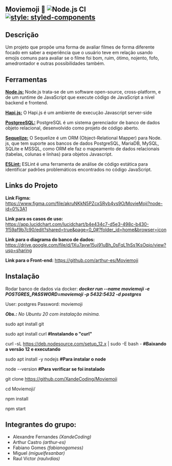 ## **Moviemoji** :zombie: ![Node.js CI](https://github.com/XandeCoding/Moviemoji/workflows/Node.js%20CI/badge.svg?branch=main) [![style: styled-components](https://img.shields.io/badge/style-%F0%9F%92%85%20styled--components-orange.svg?colorB=daa357&colorA=db748e)](https://github.com/styled-components/styled-components)

## **Descrição**

Um projeto que propõe uma forma de avaliar filmes de forma diferente focado em saber a experiência que o usuário teve em relação usando emojis comuns para avaliar se o filme foi bom, ruim, ótimo, nojento, fofo, amedrontador e outras possibilidades também.

## **Ferramentas**

[**Node.js:**](https://nodejs.org/en/) Node.js trata-se de um software open-source, cross-platform, e de um runtime de JavaScript que execute código de JavaScript a nível backend e frontend.

[**Hapi.js:**](https://hapi.dev/) O Hapi.js é um ambiente de execução Javascript server-side

[**PostgreeSQL:**](https://www.postgresql.org/) PostgreSQL é um sistema gerenciador de banco de dados objeto relacional, desenvolvido como projeto de código aberto.

[**Sequelize:**](https://sequelize.org/) O Sequelize é um ORM (Object-Relational Mapper) para Node. js, que tem suporte aos bancos de dados PostgreSQL, MariaDB, MySQL, SQLite e MSSQL, como ORM ele faz o mapeamento de dados relacionais (tabelas, colunas e linhas) para objetos Javascript.

[**ESLint:**](https://eslint.org/) ESLint é uma ferramenta de análise de código estática para identificar padrões problemáticos encontrados no código JavaScript.


## **Links do Projeto**
**Link Figma:** https://www.figma.com/file/akruNKkN5PZcxSRyb4vs9O/MovieMoji?node-id=0%3A1

**Link para os casos de uso:** https://app.lucidchart.com/lucidchart/b4e434c7-d5e3-498c-b430-1f59af9b7c90/edit?shared=true&page=0_0#?folder_id=home&browser=icon

**Link para o diagrama do banco de dados:** https://drive.google.com/file/d/1Xu7ayw15uj91uBh_0sFqL1hSs1KsOqio/view?usp=sharing

**Link para o Front-end:** https://github.com/arthur-es/Moviemoji

## **Instalação**

Rodar banco de dados via docker: _**docker run --name moviemoji -e POSTGRES_PASSWORD=moviemoji -p 5432:5432 -d postgres**_

User: postgres
Password: moviemoji

_**Obs.:** No Ubuntu 20 com instalação mínima._


sudo apt install git

sudo apt install curl **#Instalando o "curl"**

curl -sL https://deb.nodesource.com/setup_12.x | sudo -E bash - **#Baixando a versão 12 e executando**

sudo apt install -y nodejs **#Para instalar o node**

node --version **#Para verificar se foi instalado**

git clone https://github.com/XandeCoding/Moviemoji

cd Moviemoji/

npm install

npm start

## **Integrantes do grupo:**
- Alexandre Fernandes *(XandeCoding)*
- Arthur Castro *(arthur-es)*
- Fabiano Gomes *(fabianogomess)*
- Miguel *(miguelfesanbar)*
- Raul Victor *(raulvdias)*
